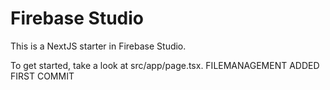 # Firebase Studio

This is a NextJS starter in Firebase Studio.

To get started, take a look at src/app/page.tsx.
FILEMANAGEMENT ADDED FIRST COMMIT

